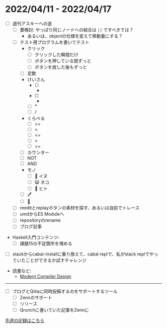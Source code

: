 # 2022/04/11 - 2022/04/17

- [ ] 週刊アスキーへの道
    - [ ] 要検討: やっぱり同じノードへの結合は `||` ですべきでは？
        - あるいは、objectの仕様を変えて移動量にする？
    - [ ] テスト用プログラムを書いてテスト
        - クリック
            - [ ] クリックした瞬間だけ
            - [ ] ボタンを押している間ずっと
            - [ ] ボタンを放した後もずっと
        - [ ] 定数
        - けいさん
            - [ ] +
            - [ ] -
            - [ ] \*
            - [ ] /
        - くらべる
            - [ ] ==
            - [ ] \<
            - [ ] \<=
            - [ ] \>
            - [ ] \>=
        - [ ] カウンター
        - [ ] NOT
        - [ ] AND
        - モノ
            - [ ] 🐶 イヌ
            - [ ] 😺 ネコ
            - [ ] 🙂 ヒト
        - [ ] 🖊
        - [ ] 🔁
    - [ ] reeditとreplayボタンの素材を探す、あるいは自前でトレース
    - [ ] umdからES Moduleへ
    - [ ] repositoryのrename
    - [ ] ブログ記事
- Haskell入門コンテンツ:
    - [ ] 課題15の不足箇所を埋める
- [ ] stackからcabal-installに乗り換えて、cabal replで、私がstack replでやっていたことができるか試すチャレンジ
- 読書など:
    - [Modern Compiler Design](https://www.springer.com/jp/book/9781461446989)


------

- [ ] ブログとQiitaに同時投稿するのをサポートするツール
    - [ ] Zennのサポート
    - [ ] リリース
    - [ ] Qrunchに書いていた記事をZennに

[先週の記録はこちら](https://github.com/igrep/daily-commits/blob/2172616a5579d9ab6b73a1085d0ce160863ef3f3/yesterday.md)
